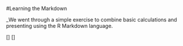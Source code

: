#Learning the Markdown

_We went through a simple exercise to combine basic calculations and presenting using the R Markdown language.

[]
[]

